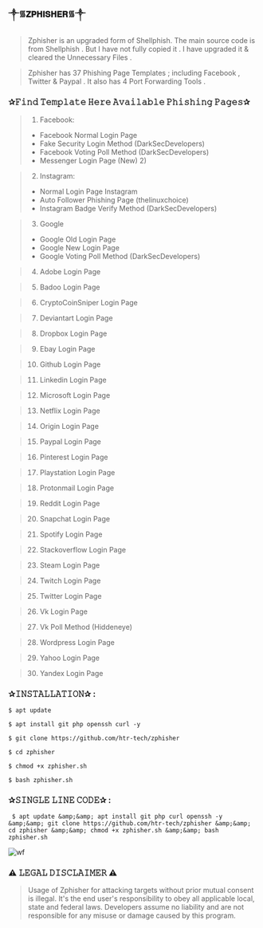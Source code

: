 ### ༒︎᯾𝐙𝐏𝐇𝐈𝐒𝐇𝐄𝐑᯾༒︎

> Zphisher is an upgraded form of Shellphish. 
> The main source code is from Shellphish . 
> But I have not fully copied it . 
> I have upgraded it &amp; cleared the Unnecessary Files . 

> Zphisher has 37 Phishing Page Templates ; 
> including Facebook , Twitter &amp; Paypal . It also has 4 Port Forwarding Tools .

### ✰𝙵𝚒𝚗𝚍 𝚃𝚎𝚖𝚙𝚕𝚊𝚝𝚎 𝙷𝚎𝚛𝚎 𝙰𝚟𝚊𝚒𝚕𝚊𝚋𝚕𝚎 𝙿𝚑𝚒𝚜𝚑𝚒𝚗𝚐 𝙿𝚊𝚐𝚎𝚜✰
> 1) Facebook:  
> * Facebook Normal Login Page 
> * Fake Security Login Method (DarkSecDevelopers) 
> * Facebook Voting Poll Method (DarkSecDevelopers) 
> * Messenger Login Page (New) 2) 

> 2) Instagram:  
> * Normal Login Page Instagram 
> * Auto Follower Phishing Page (thelinuxchoice) 
> * Instagram Badge Verify Method (DarkSecDevelopers) 

> 3) Google  
> * Google Old Login Page 
> * Google New Login Page 
> * Google Voting Poll Method (DarkSecDevelopers) 

> 4) Adobe Login Page  

> 5) Badoo Login Page  

> 6) CryptoCoinSniper Login Page  

> 7) Deviantart Login Page  

> 8) Dropbox Login Page  

> 9) Ebay Login Page  

> 10) Github Login Page  

> 11) Linkedin Login Page  

> 12) Microsoft Login Page  

> 13) Netflix Login Page  

> 14) Origin Login Page  

> 15) Paypal Login Page  

> 16) Pinterest Login Page  

> 17) Playstation Login Page  

> 18) Protonmail Login Page  

> 19) Reddit Login Page  

> 20) Snapchat Login Page  

> 21) Spotify Login Page  

> 22) Stackoverflow Login Page  

> 23) Steam Login Page  

> 24) Twitch Login Page  

> 25) Twitter Login Page  

> 26) Vk Login Page  

> 27) Vk Poll Method (Hiddeneye)  

> 28) Wordpress Login Page  

> 29) Yahoo Login Page  

> 30) Yandex Login Page  

### ✰𝙸𝙽𝚂𝚃𝙰𝙻𝙻𝙰𝚃𝙸𝙾𝙽✰ :
```
$ apt update
```
```
$ apt install git php openssh curl -y
```
```
$ git clone https://github.com/htr-tech/zphisher 
```
```
$ cd zphisher
```
```
$ chmod +x zphisher.sh
```
```
$ bash zphisher.sh
```
### ✰𝚂𝙸𝙽𝙶𝙻𝙴 𝙻𝙸𝙽𝙴 𝙲𝙾𝙳𝙴✰ : 
```
 $ apt update &amp;&amp; apt install git php curl openssh -y &amp;&amp; git clone https://github.com/htr-tech/zphisher &amp;&amp; cd zphisher &amp;&amp; chmod +x zphisher.sh &amp;&amp; bash zphisher.sh
```
![wf](https://user-images.githubusercontent.com/75029023/111819240-14bd3a80-891b-11eb-84b7-9848c5c724cc.gif)

### ⚠️ 𝙻𝙴𝙶𝙰𝙻 𝙳𝙸𝚂𝙲𝙻𝙰𝙸𝙼𝙴𝚁 ⚠️ 
> Usage of Zphisher for attacking targets without prior mutual consent is illegal. It's the end user's responsibility to obey all applicable local, state and federal laws. Developers assume no liability and are not responsible for any misuse or damage caused by this program.
